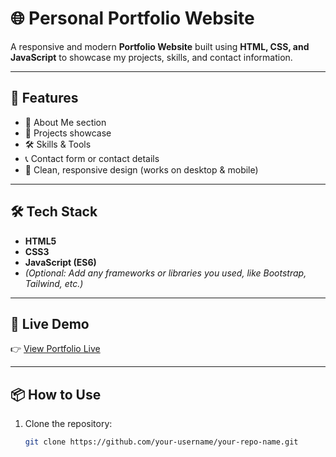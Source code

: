 # 🌐 Personal Portfolio Website

A responsive and modern **Portfolio Website** built using **HTML, CSS, and JavaScript** to showcase my projects, skills, and contact information.

---

## 🚀 Features

- 📝 About Me section
- 💼 Projects showcase
- 🛠️ Skills & Tools
- 📞 Contact form or contact details
- 🌙 Clean, responsive design (works on desktop & mobile)

---

## 🛠 Tech Stack

- **HTML5**
- **CSS3**
- **JavaScript (ES6)**
- *(Optional: Add any frameworks or libraries you used, like Bootstrap, Tailwind, etc.)*

---

## 🔗 Live Demo

👉 [View Portfolio Live](https://yashraj-sherke.netlify.app/)

---

## 📦 How to Use

1. Clone the repository:
   ```bash
   git clone https://github.com/your-username/your-repo-name.git
